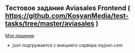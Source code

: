 ## Тестовое задание Aviasales Frontend ( https://github.com/KosyanMedia/test-tasks/tree/master/aviasales )

[Мое решение](https://ratmirslv.github.io)

- json подгружается с внешнего сервера myjson.com
